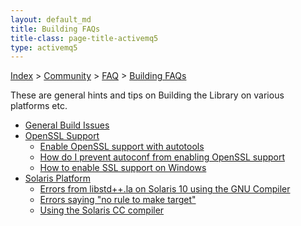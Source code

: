 ```yaml
---
layout: default_md
title: Building FAQs 
title-class: page-title-activemq5
type: activemq5
---
```


[Index](index.html) > [Community](community) > [FAQ](faq) > [Building FAQs](building-faqs)

These are general hints and tips on Building the Library on various platforms etc.

*   [General Build Issues](general-build-issues)
*   [OpenSSL Support](openssl-support)
    *   [Enable OpenSSL support with autotools](enable-openssl-support-with-autotools)
    *   [How do I prevent autoconf from enabling OpenSSL support](how-do-i-prevent-autoconf-from-enabling-openssl-support)
    *   [How to enable SSL support on Windows](how-to-enable-ssl-support-on-windows)
*   [Solaris Platform](solaris-platform)
    *   [Errors from libstd++.la on Solaris 10 using the GNU Compiler](errors-from-libstdla-on-solaris-10-using-the-gnu-compiler)
    *   [Errors saying "no rule to make target"](errors-saying-no-rule-to-make-target)
    *   [Using the Solaris CC compiler](using-the-solaris-cc-compiler)


